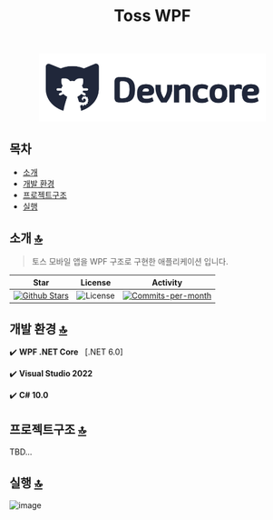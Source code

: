 <h1 align="center"> Toss WPF</h1> <br>
<p align="center"><img src="Images\logo.png", width="400"></p>

## 목차
- [소개](#소개)
- [개발 환경](#개발-환경)
- [프로젝트구조](#프로젝트구조)
- [실행](#실행)


## 소개  [🔝](#목차)
>토스 모바일 앱을 WPF 구조로 구현한 애플리케이션 입니다. 

| Star | License | Activity |
|:----:|:-------:|:--------:|
| <a href="https://github.com/devncore/toss/stargazers"><img src="https://img.shields.io/github/stars/devncore/toss" alt="Github Stars"></a> | <img src="https://img.shields.io/github/license/devncore/toss" alt="License"> | <a href="https://github.com/devncore/toss/pulse"><img src="https://img.shields.io/github/commit-activity/m/devncore/toss" alt="Commits-per-month"></a> |


## 개발 환경 [🔝](#목차)
✔️ **WPF .NET Core** &nbsp; [.NET 6.0]

✔️ **Visual Studio 2022**  

✔️ **C# 10.0**  

## 프로젝트구조 [🔝](#목차)
TBD...

## 실행 [🔝](#목차)
![image](https://user-images.githubusercontent.com/76234292/166662477-016c0677-2e54-49d3-bda5-92e71e3f2547.png)

